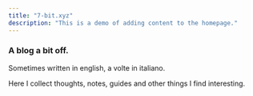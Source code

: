 ```yaml
---
title: "7-bit.xyz"
description: "This is a demo of adding content to the homepage."
---
```

### A blog a bit off.

Sometimes written in english, a volte in italiano.

Here I collect thoughts, notes, guides and other things I find interesting.